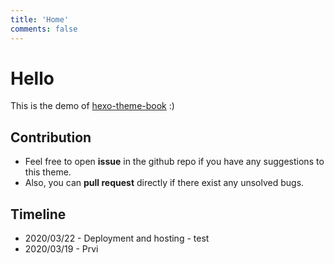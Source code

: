 ```yaml
---
title: 'Home'
comments: false
---
```


<script async defer src="https://buttons.github.io/buttons.js"></script>

# Hello

This is the demo of [hexo-theme-book](https://github.com/kaiiiz/hexo-theme-book) :)

## Contribution

* Feel free to open **issue** in the github repo if you have any suggestions to this theme.
* Also, you can **pull request** directly if there exist any unsolved bugs.

## Timeline

* 2020/03/22 - Deployment and hosting - test
* 2020/03/19 - Prvi 